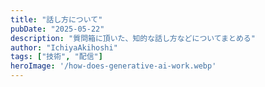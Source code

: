 ```yaml
---
title: "話し方について"
pubDate: "2025-05-22"
description: "質問箱に頂いた、知的な話し方などについてまとめる"
author: "IchiyaAkihoshi"
tags: ["技術", "配信"]
heroImage: '/how-does-generative-ai-work.webp'
---
```


